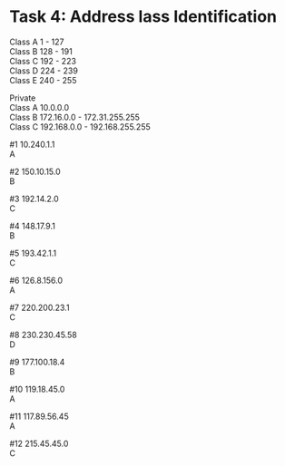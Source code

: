 # Task 4: Address lass Identification

  
Class A 1 - 127  
Class B 128 - 191  
Class C 192 - 223  
Class D 224 - 239  
Class E 240 - 255  
  
Private  
Class A 10.0.0.0  
Class B 172.16.0.0 - 172.31.255.255  
Class C 192.168.0.0 - 192.168.255.255  
  
#1 10.240.1.1  
A  
  
#2 150.10.15.0  
B  
  
#3 192.14.2.0  
C  
  
#4 148.17.9.1  
B  
  
#5 193.42.1.1  
C  
  
#6 126.8.156.0  
A  
  
#7 220.200.23.1  
C  
  
#8 230.230.45.58  
D  
  
  
#9 177.100.18.4  
B  
  
#10 119.18.45.0  
A  
  
#11 117.89.56.45  
A  
  
#12 215.45.45.0  
C